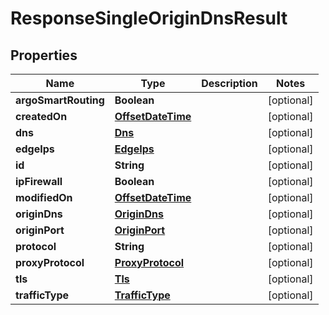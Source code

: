 # ResponseSingleOriginDnsResult

## Properties
Name | Type | Description | Notes
------------ | ------------- | ------------- | -------------
**argoSmartRouting** | **Boolean** |  |  [optional]
**createdOn** | [**OffsetDateTime**](OffsetDateTime.md) |  |  [optional]
**dns** | [**Dns**](Dns.md) |  |  [optional]
**edgeIps** | [**EdgeIps**](EdgeIps.md) |  |  [optional]
**id** | **String** |  |  [optional]
**ipFirewall** | **Boolean** |  |  [optional]
**modifiedOn** | [**OffsetDateTime**](OffsetDateTime.md) |  |  [optional]
**originDns** | [**OriginDns**](OriginDns.md) |  |  [optional]
**originPort** | [**OriginPort**](OriginPort.md) |  |  [optional]
**protocol** | **String** |  |  [optional]
**proxyProtocol** | [**ProxyProtocol**](ProxyProtocol.md) |  |  [optional]
**tls** | [**Tls**](Tls.md) |  |  [optional]
**trafficType** | [**TrafficType**](TrafficType.md) |  |  [optional]
